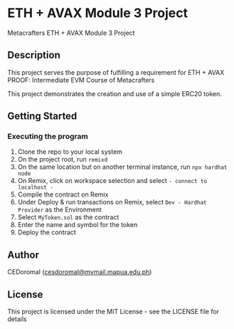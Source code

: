 # ETH + AVAX Module 3 Project

Metacrafters ETH + AVAX Module 3 Project

## Description

This project serves the purpose of fulfilling a requirement for ETH + AVAX PROOF: Intermediate EVM Course of Metacrafters

This project demonstrates the creation and use of a simple ERC20 token.

## Getting Started

### Executing the program

1. Clone the repo to your local system
2. On the project root, run `remixd`
3. On the same location but on another terminal instance, run `npx hardhat node`
4. On Remix, click on workspace selection and select `- connect to localhost -`
5. Compile the contract on Remix
6. Under Deploy & run transactions on Remix, select `Dev - Hardhat Provider` as the Environment
7. Select `MyToken.sol` as the contract
8. Enter the name and symbol for the token
9. Deploy the contract

## Author

CEDoromal (cesdoromal@mymail.mapua.edu.ph)

## License

This project is licensed under the MIT License - see the LICENSE file for details
